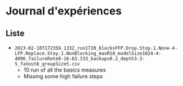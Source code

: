 # Journal d'expériences

## Liste

- `2023-02-10T172359.133Z_run1720_blocksFFP.Drop.Stop.1.None-4-LFP.Replace.Stay.1.NonBlocking_maxR10_modelSize1024-4-4096_failureRate0-16-83.333_backups0.2_depth3-3-5_fanout8_groupSize5.csv`
  - 10 run of all the basics measures
  - Missing some high failure steps
